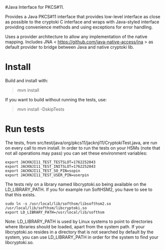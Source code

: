 #Java Interface for PKCS#11.

Provides a Java PKCS#11 interface that provides low-level interface
as close as possible to the cryptoki C interface and wraps with
Java-styled interface providing convenience methods and using
exceptions for error handling.

Uses a provider architecture to allow any implementation of the 
native mapping. Includes JNA < https://github.com/java-native-access/jna > 
as default provider to bridge between Java and native cryptoki lib.

# Install

Build and install with:

>mvn install

If you want to build without running the tests, use:

>mvn install -DskipTests

# Run tests
The tests, from src/test/java/org/pkcs11/jacknji11/CryptokiTest.java, are run on every call to mvn install.
In order to run the tests on your HSMs (note that not all operations may pass) you can set these environment variables:

```
export JACKNJI11_TEST_TESTSLOT=1762252043
export JACKNJI11_TEST_INITSLOT=1762252043
export JACKNJI11_TEST_SO_PIN=sopin
export JACKNJI11_TEST_USER_PIN=userpin
```

The tests rely on a library named libcryptoki.so being available on the LD_LIBRARY_PATH.
If you for example run SoftHSM2, you have to see to that this exists.

```
sudo ln -s /usr/local/lib/softhsm/libsofthsm2.so /usr/local/lib/softhsm/libcryptoki.so
export LD_LIBRARY_PATH=/usr/local/lib/softhsm
```

Note: LD_LIBRARY_PATH is used by Linux systems to point to directories where libraries should be loaded, apart from the system path. If your libcryptoki.so resides in a directory that is not searched by default by the system, you can use LD_LIBRARY_PATH in order for the system to find your libcryptoki.so.

